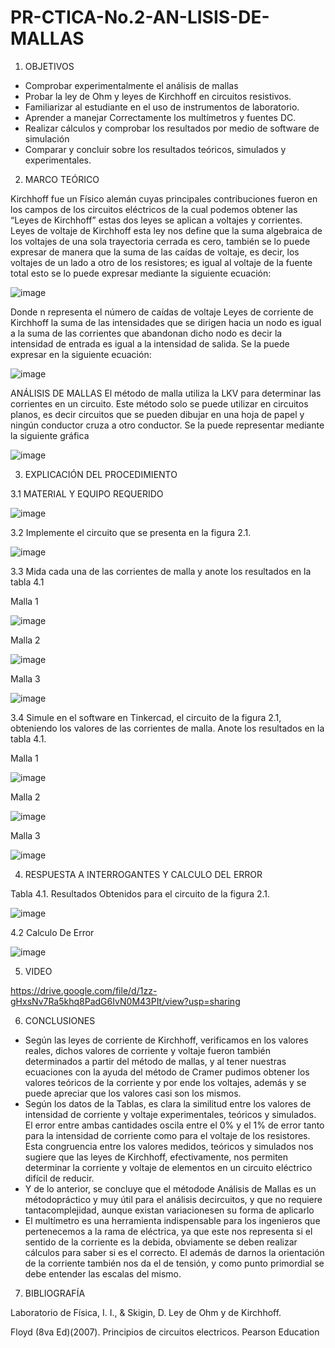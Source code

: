 # PR-CTICA-No.2-AN-LISIS-DE-MALLAS

1. OBJETIVOS

- Comprobar experimentalmente el análisis de mallas
- Probar la ley de Ohm y leyes de Kirchhoff en circuitos resistivos.
- Familiarizar al estudiante en el uso de instrumentos de laboratorio.
- Aprender a manejar Correctamente los multímetros y fuentes DC.
- Realizar cálculos y comprobar los resultados por medio de software de simulación
- Comparar y concluir sobre los resultados teóricos, simulados y experimentales.

2. MARCO TEÓRICO

Kirchhoff fue un Físico alemán cuyas principales contribuciones fueron en los campos de los circuitos eléctricos de la cual podemos obtener las “Leyes de Kirchhoff” estas dos leyes se aplican a voltajes y corrientes.
Leyes de voltaje de Kirchhoff esta ley nos define que la suma algebraica de los voltajes de una sola trayectoria cerrada es cero, también se lo puede expresar de manera que la suma de las caídas de voltaje, es decir, los voltajes de un lado a otro de los resistores; es igual al voltaje de la fuente total esto se lo puede expresar mediante la siguiente ecuación:

![image](https://user-images.githubusercontent.com/117045943/202712053-d4604492-4ba2-472b-beb7-23197fdc9e18.png)

Donde n representa el número de caídas de voltaje
Leyes de corriente de Kirchhoff la suma de las intensidades que se dirigen hacia un nodo es igual a la suma de las corrientes que abandonan dicho nodo es decir la intensidad de entrada es igual a la intensidad de salida. Se la puede expresar en la siguiente ecuación:

![image](https://user-images.githubusercontent.com/117045943/202712095-d2e23e19-f05a-4370-8301-8633d0569d8b.png)

ANÁLISIS DE MALLAS
El método de malla utiliza la LKV para determinar las corrientes en un circuito. Este método solo se puede utilizar en circuitos planos, es decir circuitos que se pueden dibujar en una hoja de papel y ningún conductor cruza a otro conductor. Se la puede representar mediante la siguiente gráfica 

![image](https://user-images.githubusercontent.com/117045943/202712157-14496ae5-a5d1-4abd-84d9-26d19192669c.png)

3. EXPLICACIÓN DEL PROCEDIMIENTO

3.1 MATERIAL Y EQUIPO REQUERIDO

![image](https://user-images.githubusercontent.com/117045943/202614903-3a993647-f7fe-4d6d-9d8c-1cbae8798568.png)

3.2 Implemente el circuito que se presenta en la figura 2.1.

![image](https://user-images.githubusercontent.com/117045943/202615117-356760e3-6702-42bd-b0a7-9516145070f2.png)

3.3 Mida cada una de las corrientes de malla y anote los resultados en la tabla 4.1

Malla 1

![image](https://user-images.githubusercontent.com/117045943/202615272-1ad728b6-198f-49a7-b150-43ae7cdefe4a.png)

Malla 2

![image](https://user-images.githubusercontent.com/117045943/202615293-d3643aec-6689-41da-bcb1-46692f54dfa8.png)

Malla 3

![image](https://user-images.githubusercontent.com/117045943/202615298-04407947-1a26-4602-bdf8-1ab58dd206be.png)


3.4 Simule en el software en Tinkercad, el circuito de la figura 2.1, obteniendo los valores de las corrientes de malla. Anote los resultados en la tabla 4.1.

Malla 1

![image](https://user-images.githubusercontent.com/117045943/202615411-3985724d-7b22-4273-9fda-7e96c14004d2.png)

Malla 2

![image](https://user-images.githubusercontent.com/117045943/202615426-ec3b67eb-407b-4ffb-baaa-d4372d0402b2.png)

Malla 3

![image](https://user-images.githubusercontent.com/117045943/202615886-202f1161-b622-49d7-8729-358d8e45eee3.png)

4. RESPUESTA A INTERROGANTES Y CALCULO DEL ERROR

Tabla 4.1. Resultados Obtenidos para el circuito de la figura 2.1.

![image](https://user-images.githubusercontent.com/117045943/202617167-a9d28488-2000-43d6-8e52-129ed84de2be.png)


4.2 Calculo De Error

![image](https://user-images.githubusercontent.com/117045943/202617197-0946cd8d-a3dd-4555-af60-3300bbba98f7.png)

5. VIDEO

https://drive.google.com/file/d/1zz-gHxsNv7Ra5khq8PadG6IvN0M43PIt/view?usp=sharing

6. CONCLUSIONES

- Según las leyes de corriente de Kirchhoff, verificamos en los valores reales, dichos valores de corriente y voltaje fueron también determinados a partir del método de mallas, y al tener nuestras ecuaciones con la ayuda del método de Cramer pudimos obtener los valores teóricos de la corriente y por ende los voltajes, además y se puede apreciar que los valores casi son los mismos. 
- Según los datos de la Tablas, es clara la similitud entre los valores de intensidad de corriente y voltaje experimentales, teóricos y simulados. El error entre ambas cantidades oscila entre el 0% y el 1% de error tanto para la intensidad de corriente como para el voltaje de los resistores. Esta congruencia entre los valores medidos, teóricos y simulados nos sugiere que las leyes de Kirchhoff, efectivamente, nos permiten determinar la corriente y voltaje de elementos en un circuito eléctrico difícil de reducir. 
- Y de lo anterior, se concluye que el métodode   Análisis   de   Mallas   es   un   métodopráctico   y   muy   útil   para   el   análisis   decircuitos,   y   que   no   requiere   tantacomplejidad,   aunque   existan   variacionesen su forma de aplicarlo
- El multímetro es una herramienta indispensable para los ingenieros que pertenecemos a la rama de eléctrica, ya que este nos representa si el sentido de la corriente es la debida, obviamente se deben realizar cálculos para saber si es el correcto. El además de darnos la orientación de la corriente también nos da el de tensión, y como punto primordial se debe entender las escalas del mismo.

7. BIBLIOGRAFÍA

Laboratorio de Física, I. I., & Skigin, D. Ley de Ohm y de Kirchhoff.

Floyd (8va Ed)(2007). Principios de circuitos electricos. Pearson Education
